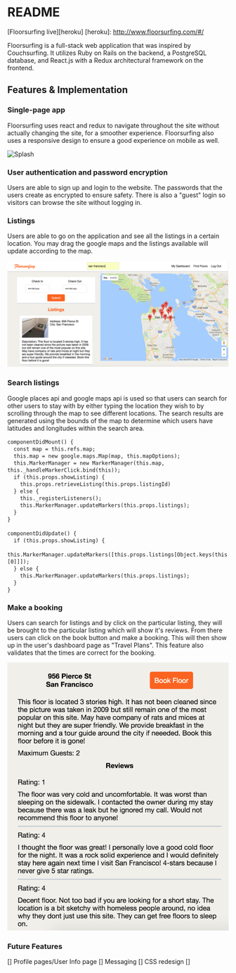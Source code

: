 # README

[Floorsurfing live][heroku]
[heroku]: http://www.floorsurfing.com/#/

Floorsurfing is a full-stack web application that was inspired by Couchsurfing.  It utilizes Ruby on Rails on the backend, a PostgreSQL database, and React.js with a Redux architectural framework on the frontend.

## Features & Implementation

### Single-page app

Floorsurfing uses react and redux to navigate throughout the site without actually changing the site, for a smoother experience. Floorsurfing also uses a responsive design to ensure a good experience on mobile as well.

![Splash](./app/assets/images/Splash.png)

### User authentication and password encryption

Users are able to sign up and login to the website.  The passwords that the users create as encrypted to ensure safety.  There is also a "guest" login so visitors can browse the site without logging in.

### Listings

Users are able to go on the application and see all the listings in a certain location.  You may drag the google maps and the listings available will update according to the map.  

![Listings](./app/assets/images/Listings.png)

### Search listings

Google places api and google maps api is used so that users can search for other users to stay with by either typing the location they wish to by scrolling through the map to see different locations. The search results are generated using the bounds of the map to determine which users have latitudes and longitudes within the search area.

```
componentDidMount() {
  const map = this.refs.map;
  this.map = new google.maps.Map(map, this.mapOptions);
  this.MarkerManager = new MarkerManager(this.map, this._handleMarkerClick.bind(this));
  if (this.props.showListing) {
    this.props.retrieveListing(this.props.listingId)
  } else {
    this._registerListeners();
    this.MarkerManager.updateMarkers(this.props.listings);
  }
}

componentDidUpdate() {
  if (this.props.showListing) {
    this.MarkerManager.updateMarkers([this.props.listings[Object.keys(this.props.listings)[0]]]);
  } else {
    this.MarkerManager.updateMarkers(this.props.listings);
  }
}
```

### Make a booking

Users can search for listings and by click on the particular listing, they will be brought to the particular listing which will show it's reviews.  From there users can click on the book button and make a booking.  This will then show up in the user's dashboard page as "Travel Plans".  This feature also validates that the times are correct for the booking.

![Booking](./app/assets/images/Booking.png)

### Future Features

[] Profile pages/User Info page
[] Messaging
[] CSS redesign
[] 
